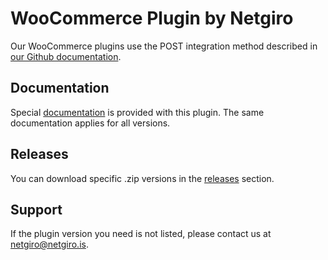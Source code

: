 # WooCommerce Plugin by Netgiro

Our WooCommerce plugins use the POST integration method described in [our Github documentation](https://netgiro.github.io/).

## Documentation

Special [documentation](https://github.com/netgiro/woocommerce-plugin/blob/master/woocommerce-instructions.pdf) is provided with this plugin. The same documentation applies for all versions.

## Releases

You can download specific .zip versions in the [releases](https://github.com/netgiro/woocommerce-plugin/releases) section.

## Support

If the plugin version you need is not listed, please contact us at [netgiro@netgiro.is](mailto:netgiro@netgiro.is).
